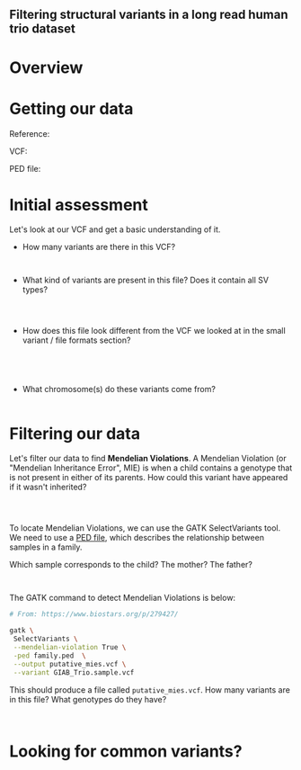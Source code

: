 Filtering structural variants in a long read human trio dataset
----------------------------------------

# Overview

# Getting our data

Reference:

VCF:

PED file:

# Initial assessment

Let's look at our VCF and get a basic understanding of it.

- How many variants are there in this VCF?
```


```

- What kind of variants are present in this file? Does it contain all SV types?

```



```


- How does this file look different from the VCF we looked at in the small variant / file formats section?

```




```


- What chromosome(s) do these variants come from? 

```

```


# Filtering our data

Let's filter our data to find **Mendelian Violations**. A Mendelian Violation (or "Mendelian Inheritance Error", MIE)
is when a child contains a genotype that is not present in either of its parents. How could this variant have appeared if it
wasn't inherited?

```



```

To locate Mendelian Violations, we can use the GATK SelectVariants tool.
We need to use a [PED file](https://gatk.broadinstitute.org/hc/en-us/articles/360035531972-PED-Pedigree-format), which describes the relationship between samples in a family.

Which sample corresponds to the child? The mother? The father?

```


```

The GATK command to detect Mendelian Violations is below:

```bash
# From: https://www.biostars.org/p/279427/

gatk \
 SelectVariants \
 --mendelian-violation True \
 -ped family.ped  \
 --output putative_mies.vcf \
 --variant GIAB_Trio.sample.vcf
```

This should produce a file called `putative_mies.vcf`. How many variants are in this file? What genotypes do they have?

```


```

# Looking for common variants?

